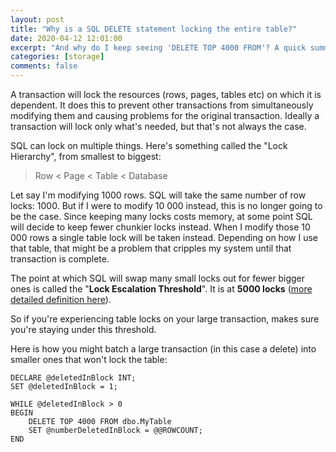 ```yaml
---
layout: post
title: "Why is a SQL DELETE statement locking the entire table?"
date: 2020-04-12 12:01:00
excerpt: "And why do I keep seeing 'DELETE TOP 4000 FROM'? A quick summary of lock escalation in SQL Server"
categories: [storage]
comments: false
---
```


A transaction will lock the resources (rows, pages, tables etc) on which it is dependent. It does this to prevent other transactions from simultaneously modifying them and causing problems for the original transaction. Ideally a transaction will lock only what's needed, but that's not always the case.

SQL can lock on multiple things. Here's something called the "Lock Hierarchy", from smallest to biggest:

> Row  <  Page  <  Table  <  Database

Let say I'm modifying 1000 rows. SQL will take the same number of row locks: 1000. But if I were to modify 10 000 instead, this is no longer going to be the case. Since keeping many locks costs memory, at some point SQL will decide to keep fewer chunkier locks instead. When I modify those 10 000 rows a single table lock will be taken instead. Depending on how I use that table, that might be a problem that cripples my system until that transaction is complete.

The point at which SQL will swap many small locks out for fewer bigger ones is called the "**Lock Escalation Threshold**". It is at **5000 locks** ([more detailed definition here](https://docs.microsoft.com/en-us/previous-versions/sql/sql-server-2008-r2/ms184286(v=sql.105)?redirectedfrom=MSDN)).

So if you're experiencing table locks on your large transaction, makes sure you're staying under this threshold.

Here is how you might batch a large transaction (in this case a delete) into smaller ones that won't lock the table:

    DECLARE @deletedInBlock INT;
    SET @deletedInBlock = 1;

    WHILE @deletedInBlock > 0
    BEGIN
        DELETE TOP 4000 FROM dbo.MyTable
        SET @numberDeletedInBlock = @@ROWCOUNT;
    END
